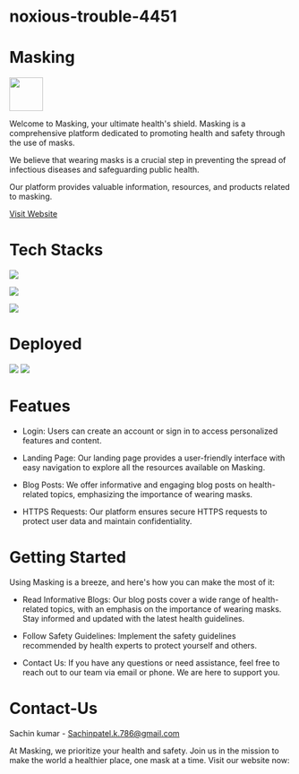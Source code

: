 # noxious-trouble-4451
# Masking 
<img src="frontend/Financia.gif" height="60" width="60" >

Welcome to Masking, your ultimate health's shield. Masking is a comprehensive platform dedicated to promoting health and safety through the use of masks.

We believe that wearing masks is a crucial step in preventing the spread of infectious diseases and safeguarding public health.

Our platform provides valuable information, resources, and products related to masking.


[Visit Website](https://aquamarine-alfajores-b85955.netlify.app)


# Tech Stacks
 ![](https://img.shields.io/bundlephobia/min/React?style=for-the-badage&logo=React&label=REACT)

 ![](https://img.shields.io/badge/CSS3-1572B6?style=for-the-badge&logo=css3&logoColor=white)
 
 ![](https://img.shields.io/badge/JavaScript-323330?style=for-the-badge&logo=javascript&logoColor=F7DF1E)

 # Deployed

 ![](https://img.shields.io/badge/Netlify-00C7B7?style=for-the-badge&logo=netlify&logoColor=white)
 ![](https://img.shields.io/badge/Render-46E3B7?style=for-the-badge&logo=render&logoColor=white)

# Featues

- Login: Users can create an account or sign in to access personalized features and content.

- Landing Page: Our landing page provides a user-friendly interface with easy navigation to explore all the resources available on Masking.

- Blog Posts: We offer informative and engaging blog posts on health-related topics, emphasizing the importance of wearing masks.

- HTTPS Requests: Our platform ensures secure HTTPS requests to protect user data and maintain confidentiality.


# Getting Started

 Using Masking is a breeze, and here's how you can make the most of it:

- Read Informative Blogs: Our blog posts cover a wide range of health-related topics, with an emphasis on the importance of wearing masks. Stay informed and updated with the latest health guidelines.

- Follow Safety Guidelines: Implement the safety guidelines recommended by health experts to protect yourself and others.

- Contact Us: If you have any questions or need assistance, feel free to reach out to our team via email or phone. We are here to support you.



# Contact-Us



Sachin kumar - Sachinpatel.k.786@gmail.com


At Masking, we prioritize your health and safety. Join us in the mission to make the world a healthier place, one mask at a time. Visit our website now:
